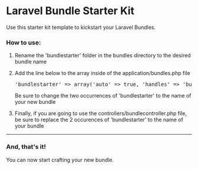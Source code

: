 Laravel Bundle Starter Kit
========

Use this starter kit template to kickstart your Laravel Bundles.	

<h3>How to use:</h3>

<ol>
	<li>
		<p>Rename the 'bundlestarter' folder in the bundles directory to the desired bundle name</p>
	</li>
	<li>
		<p>Add the line below to the array inside of the application/bundles.php file</p>
		<pre>'bundlestarter' => array('auto' => true, 'handles' => 'bundlestarter'),</pre>
		<p>Be sure to change the two occurrences of 'bundlestarter' to the name of your new bundle</p>
	</li>
	<li>
		<p>Finally, if you are going to use the controllers/bundlecontroller.php file, be sure to replace the 2 occurences of 'bundlestarter' to the name of your bundle</p>
	</li>
</ol>

<hr />

<h3>And, that's it!</h3>
<p>You can now start crafting your new bundle.</p>